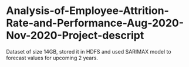 # Analysis-of-Employee-Attrition-Rate-and-Performance-Aug-2020-Nov-2020-Project-descript
Dataset of size 14GB, stored it in HDFS and used SARIMAX model to forecast values for upcoming 2 years.
